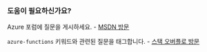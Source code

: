 ### 도움이 필요하신가요?
Azure 포럼에 질문을 게시하세요. - [MSDN 방문](http://go.microsoft.com/fwlink/?LinkId=780719)

`azure-functions` 키워드와 관련된 질문을 태그합니다. - [스택 오버플로 방문](http://stackoverflow.com/questions/tagged/azure-functions)

<!---HONumber=AcomDC_0912_2016-->